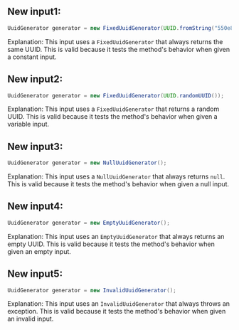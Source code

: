 ## New input1:
```java
UuidGenerator generator = new FixedUuidGenerator(UUID.fromString("550e8400-e29b-41d4-a716-446655440000"));
```
Explanation: This input uses a `FixedUuidGenerator` that always returns the same UUID. This is valid because it tests the method's behavior when given a constant input.

## New input2:
```java
UuidGenerator generator = new FixedUuidGenerator(UUID.randomUUID());
```
Explanation: This input uses a `FixedUuidGenerator` that returns a random UUID. This is valid because it tests the method's behavior when given a variable input.

## New input3:
```java
UuidGenerator generator = new NullUuidGenerator();
```
Explanation: This input uses a `NullUuidGenerator` that always returns `null`. This is valid because it tests the method's behavior when given a null input.

## New input4:
```java
UuidGenerator generator = new EmptyUuidGenerator();
```
Explanation: This input uses an `EmptyUuidGenerator` that always returns an empty UUID. This is valid because it tests the method's behavior when given an empty input.

## New input5:
```java
UuidGenerator generator = new InvalidUuidGenerator();
```
Explanation: This input uses an `InvalidUuidGenerator` that always throws an exception. This is valid because it tests the method's behavior when given an invalid input.

